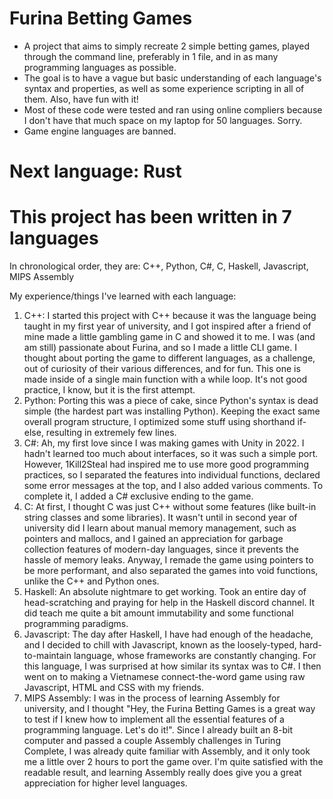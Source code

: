 # Furina Betting Games
- A project that aims to simply recreate 2 simple betting games, played through the command line, preferably in 1 file, and in as many programming languages as possible.
- The goal is to have a vague but basic understanding of each language's syntax and properties, as well as some experience scripting in all of them. Also, have fun with it!
- Most of these code were tested and ran using online compliers because I don't have that much space on my laptop for 50 languages. Sorry.
- Game engine languages are banned.

# Next language: Rust

# This project has been written in 7 languages
In chronological order, they are: C++, Python, C#, C, Haskell, Javascript, MIPS Assembly

My experience/things I've learned with each language:
1. C++: I started this project with C++ because it was the language being taught in my first year of university, and I got inspired after a friend of mine made a little gambling game in C and showed it to me. I was (and am still) passionate about Furina, and so I made a little CLI game. I thought about porting the game to different languages, as a challenge, out of curiosity of their various differences, and for fun. This one is made inside of a single main function with a while loop. It's not good practice, I know, but it is the first attempt.
2. Python: Porting this was a piece of cake, since Python's syntax is dead simple (the hardest part was installing Python). Keeping the exact same overall program structure, I optimized some stuff using shorthand if-else, resulting in extremely few lines.
3. C#: Ah, my first love since I was making games with Unity in 2022. I hadn't learned too much about interfaces, so it was such a simple port. However, 1Kill2Steal had inspired me to use more good programming practices, so I separated the features into individual functions, declared some error messages at the top, and I also added various comments. To complete it, I added a C# exclusive ending to the game.
4. C: At first, I thought C was just C++ without some features (like built-in string classes and some libraries). It wasn't until in second year of university did I learn about manual memory management, such as pointers and mallocs, and I gained an appreciation for garbage collection features of modern-day languages, since it prevents the hassle of memory leaks. Anyway, I remade the game using pointers to be more performant, and also separated the games into void functions, unlike the C++ and Python ones.
5. Haskell: An absolute nightmare to get working. Took an entire day of head-scratching and praying for help in the Haskell discord channel. It did teach me quite a bit amount immutability and some functional programming paradigms.
6. Javascript: The day after Haskell, I have had enough of the headache, and I decided to chill with Javascript, known as the loosely-typed, hard-to-maintain language, whose frameworks are constantly changing. For this language, I was surprised at how similar its syntax was to C#. I then went on to making a Vietnamese connect-the-word game using raw Javascript, HTML and CSS with my friends.
7. MIPS Assembly: I was in the process of learning Assembly for university, and I thought "Hey, the Furina Betting Games is a great way to test if I knew how to implement all the essential features of a programming language. Let's do it!". Since I already built an 8-bit computer and passed a couple Assembly challenges in Turing Complete, I was already quite familiar with Assembly, and it only took me a little over 2 hours to port the game over. I'm quite satisfied with the readable result, and learning Assembly really does give you a great appreciation for higher level languages.
